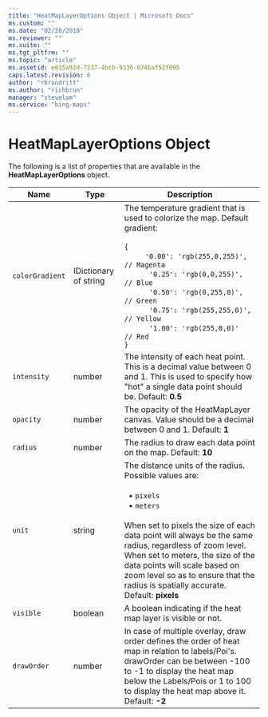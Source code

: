```yaml
---
title: "HeatMapLayerOptions Object | Microsoft Docs"
ms.custom: ""
ms.date: "02/28/2018"
ms.reviewer: ""
ms.suite: ""
ms.tgt_pltfrm: ""
ms.topic: "article"
ms.assetid: e815a92d-7237-4bcb-9336-074baf52f095
caps.latest.revision: 6
author: "rbrundritt"
ms.author: "richbrun"
manager: "stevelom"
ms.service: "bing-maps"
---
```


# HeatMapLayerOptions Object

The following is a list of properties that are available in the **HeatMapLayerOptions** object.

Name                 | Type                    | Description
-------------------- | ----------------------- | -----------------------------------------------
`colorGradient`      | IDictionary of string     | The temperature gradient that is used to colorize the map. Default gradient:<br/><br/>`{`<br/>&nbsp;&nbsp;&nbsp;&nbsp;`   '0.00': 'rgb(255,0,255)',  // Magenta`<br/>&nbsp;&nbsp;&nbsp;&nbsp;`    '0.25': 'rgb(0,0,255)',    // Blue`<br/>&nbsp;&nbsp;&nbsp;&nbsp;`    '0.50': 'rgb(0,255,0)',    // Green`<br/>&nbsp;&nbsp;&nbsp;&nbsp;`    '0.75': 'rgb(255,255,0)', // Yellow`<br/>&nbsp;&nbsp;&nbsp;&nbsp;`    '1.00': 'rgb(255,0,0)'    // Red`<br/>`}`
`intensity`          | number                  | The intensity of each heat point. This is a decimal value between 0 and 1. This is used to specify how "hot" a single data point should be. Default: **0.5**
`opacity`            | number                  | The opacity of the HeatMapLayer canvas. Value should be a decimal between 0 and 1. Default: **1**
`radius`             | number                  | The radius to draw each data point on the map. Default: **10** 
`unit`               | string             | The distance units of the radius. Possible values are:<br/><br/>&nbsp; • `pixels`<br/>&nbsp; • `meters`<br/><br/>When set to pixels the size of each data point will always be the same radius, regardless of zoom level. When set to meters, the size of the data points will scale based on zoom level so as to ensure that the radius is spatially accurate. Default: **pixels**  
`visible` | boolean | A boolean indicating if the heat map layer is visible or not.
`drawOrder` | number | In case of multiple overlay, draw order defines the order of heat map in relation to labels/Poi's. drawOrder can be between -100 to -1 to display the heat map below the Labels/Pois or 1 to 100 to display the heat map above it. Default: **-2**